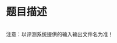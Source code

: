 

# 题目描述


<p>
<img src="/upload/image/20130101/20130101172304_20096.png" alt=""/> 
</p>
<p>
注意：以评测系统提供的输入输出文件名为准！
</p>
